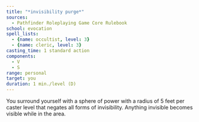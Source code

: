 ```yaml
---
title: "*invisibility purge*"
sources:
  - Pathfinder Roleplaying Game Core Rulebook
school: evocation
spell_lists:
  - {name: occultist, level: 3}
  - {name: cleric, level: 3}
casting_time: 1 standard action
components:
  - V
  - S
range: personal
target: you
duration: 1 min./level (D)
---
```


You surround yourself with a sphere of power with a radius of 5 feet per caster level that negates all forms of invisibility. Anything invisible becomes visible while in the area.

